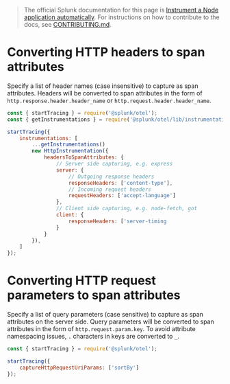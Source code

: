 > The official Splunk documentation for this page is [Instrument a Node application automatically](https://docs.splunk.com/Observability/gdi/get-data-in/application/nodejs/instrumentation/instrument-nodejs-application.html). For instructions on how to contribute to the docs, see [CONTRIBUTING.md](../CONTRIBUTING.md#documentation).

# Converting HTTP headers to span attributes

Specify a list of header names (case insensitive) to capture as span attributes. Headers will be converted to span attributes in the form of `http.response.header.header_name` or `http.request.header.header_name`.

```js
const { startTracing } = require('@splunk/otel');
const { getInstrumentations } = require('@splunk/otel/lib/instrumentations');

startTracing({
	instrumentations: [
		...getInstrumentations()
		new HttpInstrumentation({
			headersToSpanAttributes: {
				// Server side capturing, e.g. express
				server: {
					// Outgoing response headers
					responseHeaders: ['content-type'],
					// Incoming request headers
					requestHeaders: ['accept-language']
				},
				// Client side capturing, e.g. node-fetch, got
				client: {
					responseHeaders: ['server-timing
				}
			}
		}),
	]
});
```
# Converting HTTP request parameters to span attributes

Specify a list of query parameters (case sensitive) to capture as span attributes on the server side. Query parameters will be converted to span attributes in the form of `http.request.param.key`. To avoid attribute namespacing issues, `.` characters in keys are converted to `_`.

```js
const { startTracing } = require('@splunk/otel');

startTracing({
	captureHttpRequestUriParams: ['sortBy']
});
```
